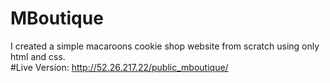 # MBoutique
I created a simple macaroons cookie shop website from scratch using only html and css.  
#Live Version: http://52.26.217.22/public_mboutique/